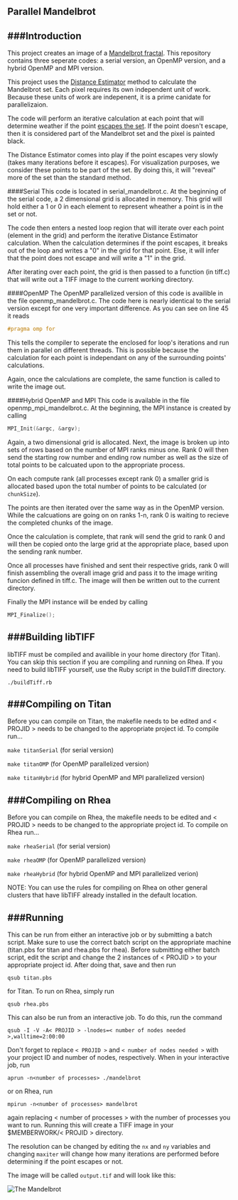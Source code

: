 Parallel Mandelbrot
---

###Introduction
---

This project creates an image of a [Mandelbrot fractal](http://en.wikipedia.org/wiki/Mandelbrot_set). This repository contains three seperate codes: a serial version, an OpenMP version, and a hybrid OpenMP and MPI version.

This project uses the [Distance Estimator](http://mrob.com/pub/muency/distanceestimator.html) method to calculate the Mandelbrot set. Each pixel requires its own independent unit of work. Because these units of work are indepenent, it is a prime canidate for parallelizaion. 

The code will perform an iterative calculation at each point that will determine weather if the point [escapes the set](http://en.wikipedia.org/wiki/Mandelbrot_set#Formal_definition). If the point doesn't escape, then it is considered part of the Mandelbrot set and the pixel is painted black.

The Distance Estimator comes into play if the point escapes very slowly (takes many iterations before it escapes). For visualization purposes, we consider these points to be part of the set. By doing this, it will "reveal" more of the set than the standard method. 

####Serial
This code is located in serial_mandelbrot.c. At the beginning of the serial code, a 2 dimensional grid is allocated in memory. This grid will hold either a 1 or 0 in each element to represent wheather a point is in the set or not. 

The code then enters a nested loop region that will iterate over each point (element in the grid) and perform the iterative Distance Estimator calculation. When the calculation determines if the point escapes, it breaks out of the loop and writes a "0" in the grid for that point. Else, it will infer that the point does not escape and will write a "1" in the grid. 

After iterating over each point, the grid is then passed to a function (in tiff.c) that will write out a TIFF image to the current working directory.

####OpenMP
The OpenMP parallelized version of this code is availible in the file openmp\_mandelbrot.c. The code here is nearly identical to the serial version except for one very important difference. As you can see on line 45 it reads
```C
#pragma omp for
```
This tells the compiler to seperate the enclosed for loop's iterations and run them in parallel on different threads. This is possible because the calculation for each point is independant on any of the surrounding points' calculations.

Again, once the calculations are complete, the same function is called to write the image out.

####Hybrid OpenMP and MPI
This code is available in the file openmp_mpi_mandelbrot.c. At the beginning, the MPI instance is created by calling
```C
MPI_Init(&argc, &argv);
```
Again, a two dimensional grid is allocated. Next, the image is broken up into sets of rows based on the number of MPI ranks minus one. Rank 0 will then send the starting row number and ending row number as well as the size of total points to be calcuated upon to the appropriate process. 

On each compute rank (all processes except rank 0) a smaller grid is allocated based upon the total number of points to be calculated (or `chunkSize`). 

The points are then iterated over the same way as in the OpenMP version. While the calcuations are going on on ranks 1-n, rank 0 is waiting to recieve the completed chunks of the image. 

Once the calculation is complete, that rank will send the grid to rank 0 and will then be copied onto the large grid at the appropriate place, based upon the sending rank number. 

Once all processes have finished and sent their respective grids, rank 0 will finish assembling the overall image grid and pass it to the image writing funcion defined in tiff.c. The image will then be written out to the current directory. 

Finally the MPI instance will be ended by calling
```C
MPI_Finalize();
```

###Building libTIFF
---
libTIFF must be compiled and availible in your home directory (for Titan). You can skip this section if you are compiling and running on Rhea. If you need to build libTIFF yourself, use the Ruby script in the buildTiff directory.

```
./buildTiff.rb
```

###Compiling on Titan
---
Before you can compile on Titan, the makefile needs to be edited and < PROJID > needs to be changed to the appropriate project id. To compile run...

`make titanSerial` (for serial version)

`make titanOMP` (for OpenMP parallelized version)

`make titanHybrid` (for hybrid OpenMP and MPI parallelized version)

###Compiling on Rhea
---
Before you can compile on Rhea, the makefile needs to be edited and < PROJID > needs to be changed to the appropriate project id. To compile on Rhea run...

`make rheaSerial` (for serial version)

`make rheaOMP` (for OpenMP parallelized version)

`make rheaHybrid` (for hybrid OpenMP and MPI parallelized verion)

NOTE: You can use the rules for compiling on Rhea on other general clusters that have libTIFF already installed in the default location.

###Running
---
This can be run from either an interactive job or by submitting a batch script. Make sure to use the correct batch script on the appropriate machine (titan.pbs for titan and rhea.pbs for rhea). Before submitting either batch script, edit the script and change the 2 instances of < PROJID > to your appropriate project id. After doing that, save and then run

`qsub titan.pbs`

for Titan. To run on Rhea, simply run

`qsub rhea.pbs`

This can also be run from an interactive job. To do this, run the command

```
qsub -I -V -A< PROJID > -lnodes=< number of nodes needed >,walltime=2:00:00
```
Don't forget to replace `< PROJID >` and `< number of nodes needed >` with your project ID and number of nodes, respectively. When in your interactive job, run

```
aprun -n<number of processes> ./mandelbrot
```

or on Rhea, run

```
mpirun -n<number of processes> mandelbrot
```

again replacing < number of processes > with the number of processes you want to run. Running this will create a TIFF image in your $MEMBERWORK/< PROJID > directory.

The resolution can be changed by editing the `nx` and `ny` variables and changing `maxiter` will change how many iterations are performed before determining if the point escapes or not. 

The image will be called `output.tif` and will look like this:

![The Mandelbrot](https://raw2.github.com/JRWynneIII/Mandelbrot/master/example.png)

